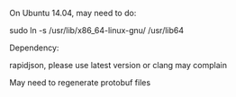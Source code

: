 On Ubuntu 14.04, may need to do:

sudo ln -s /usr/lib/x86_64-linux-gnu/ /usr/lib64

Dependency:

rapidjson, please use latest version or clang may complain

May need to regenerate protobuf files